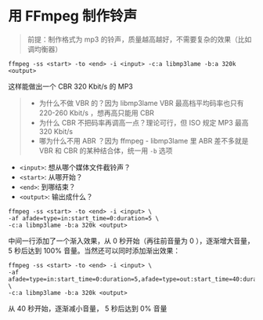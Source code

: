 # 用 FFmpeg 制作铃声

> 前提：制作格式为 mp3 的铃声，质量越高越好，不需要复杂的效果（比如调均衡器）

```shell
ffmpeg -ss <start> -to <end> -i <input> -c:a libmp3lame -b:a 320k <output>
```

这样能做出一个 CBR 320 Kbit/s 的 MP3

> - 为什么不做 VBR 的？因为 libmp3lame VBR 最高档平均码率也只有 220-260 Kbit/s ，想再高只能用 CBR
> - 为什么 CBR 不把码率再调高一点？理论可行，但 ISO 规定 MP3 最高 320 Kbit/s
> - 哪为什么不用 ABR ？因为 ffmpeg - libmp3lame 里 ABR 差不多就是 VBR 和 CBR 的某种结合体，统一用 `-b` 选项

- `<input>`: 想从哪个媒体文件截铃声？
- `<start>`: 从哪开始？
- `<end>`: 到哪结束？
- `<output>`: 输出成什么？

```shell
ffmpeg -ss <start> -to <end> -i <input> \
-af afade=type=in:start_time=0:duration=5 \
-c:a libmp3lame -b:a 320k <output>
```

中间一行添加了一个渐入效果，从 0 秒开始（再往前音量为 0 ），逐渐增大音量， 5 秒后达到 100% 音量。当然还可以同时添加渐出效果：

```shell
ffmpeg -ss <start> -to <end> -i <input> \
-af afade=type=in:start_time=0:duration=5,afade=type=out:start_time=40:duration=5 \
-c:a libmp3lame -b:a 320k <output>
```

从 40 秒开始，逐渐减小音量， 5 秒后达到 0% 音量
